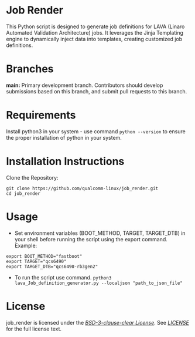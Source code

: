 # Job Render

This Python script is designed to generate job definitions for LAVA (Linaro Automated Validation Architecture) jobs. 
It leverages the Jinja Templating engine to dynamically inject data into templates, creating customized job definitions. 

# Branches

**main:** Primary development branch. Contributors should develop submissions based on this branch, and submit pull requests to this branch.

# Requirements

Install python3 in your system
    - use command `python --version` to ensure the proper installation of python in your system.

# Installation Instructions

Clone the Repository:
```
git clone https://github.com/qualcomm-linux/job_render.git
cd job_render
```
# Usage

- Set environment variables (BOOT_METHOD, TARGET, TARGET_DTB) in your shell before running the script using the export command.
Example:
```
export BOOT_METHOD="fastboot"
export TARGET="qcs6490"
export TARGET_DTB="qcs6490-rb3gen2"
```
- To run the script use command. `python3 lava_Job_definition_generator.py --localjson "path_to_json_file"`

# License

job_render is licensed under the [*BSD-3-clause-clear License*](https://spdx.org/licenses/BSD-3-Clause-Clear.html). See [*LICENSE*](https://github.com/qualcomm-linux/job_render/blob/main/LICENSE) for the full license text.

